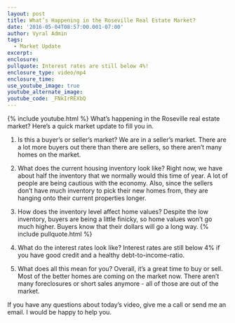 ```yaml
---
layout: post
title: What’s Happening in the Roseville Real Estate Market?
date: '2016-05-04T08:57:00.001-07:00'
author: Vyral Admin
tags:
  - Market Update
excerpt:
enclosure:
pullquote: Interest rates are still below 4%!
enclosure_type: video/mp4
enclosure_time:
use_youtube_image: true
youtube_alternate_image:
youtube_code: _FNkIrREXbQ
---
```

{% include youtube.html %}
What’s happening in the Roseville real estate market? Here’s a quick market update to fill you in.

1. Is this a buyer’s or seller’s market? We are in a seller’s market. There are a lot more buyers out there than there are sellers, so there aren’t many homes on the market.

2. What does the current housing inventory look like? Right now, we have about half the inventory that we normally would this time of year. A lot of people are being cautious with the economy. Also, since the sellers don’t have much inventory to pick their new homes from, they are hanging onto their current properties longer.

3. How does the inventory level affect home values? Despite the low inventory, buyers are being a little finicky, so home values won’t go much higher. Buyers know that their dollars will go a long way.
{% include pullquote.html %}
4. What do the interest rates look like? Interest rates are still below 4% if you have good credit and a healthy debt-to-income-ratio.

5. What does all this mean for you? Overall, it’s a great time to buy or sell. Most of the better homes are coming on the market now. There aren’t many foreclosures or short sales anymore - all of those are out of the market.

If you have any questions about today’s video, give me a call or send me an email. I would be happy to help you.
